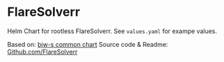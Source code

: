 # FlareSolverr

Helm Chart for rootless FlareSolverr. See `values.yaml` for exampe values.

Based on: [bjw-s common chart](https://github.com/bjw-s/helm-charts/tree/main/charts/library/common)
Source code & Readme: [Github.com/FlareSolverr](https://github.com/FlareSolverr/FlareSolverr) 

